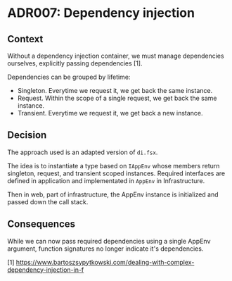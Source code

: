 # ADR007: Dependency injection

## Context

Without a dependency injection container, we must manage dependencies ourselves,
explicitly passing dependencies [1].

Dependencies can be grouped by lifetime:

- Singleton. Everytime we request it, we get back the same instance.
- Request. Within the scope of a single request, we get back the same instance.
- Transient. Everytime we request it, we get back a new instance.

## Decision

The approach used is an adapted version of `di.fsx`.

The idea is to instantiate a type based on `IAppEnv` whose members return
singleton, request, and transient scoped instances. Required interfaces are
defined in application and implementated in `AppEnv` in Infrastructure.

Then in web, part of infrastructure, the AppEnv instance is initialized and
passed down the call stack.

## Consequences

While we can now pass required dependencies using a single AppEnv argument,
function signatures no longer indicate it's dependencies.

[1] https://www.bartoszsypytkowski.com/dealing-with-complex-dependency-injection-in-f
